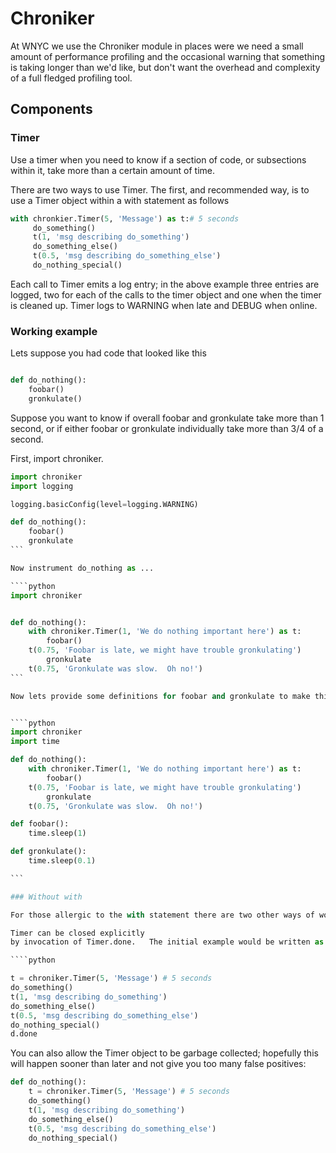 # Chroniker

At WNYC we use the Chroniker module in places were we need a small
amount of performance profiling and the occasional warning that
something is taking longer than we'd like, but don't want the overhead
and complexity of a full fledged profiling tool.  

## Components

### Timer

Use a timer when you need to know if a section of code, or subsections
within it, take more than a certain amount of time.

There are two ways to use Timer.  The first, and recommended way, is to use a Timer object within a with statement as follows

````python
with chronkier.Timer(5, 'Message') as t:# 5 seconds
     do_something()
     t(1, 'msg describing do_something')
     do_something_else()
     t(0.5, 'msg describing do_something_else')
     do_nothing_special() 
````

Each call to Timer emits a log entry; in the above example three entries are logged, two for each of the calls to the timer object and one when the timer is cleaned up.  Timer logs to WARNING when late and DEBUG when online.

### Working example


Lets suppose you had code that looked like this
````python

def do_nothing():
    foobar()
    gronkulate()
````

Suppose you want to know if overall foobar and gronkulate take more
than 1 second, or if either foobar or gronkulate individually take
more than 3/4 of a second.

First, import chroniker.

````python
import chroniker
import logging

logging.basicConfig(level=logging.WARNING)

def do_nothing():
    foobar()
    gronkulate
```

Now instrument do_nothing as ...

````python
import chroniker


def do_nothing():
    with chroniker.Timer(1, 'We do nothing important here') as t:
        foobar()
	t(0.75, 'Foobar is late, we might have trouble gronkulating')
    	gronkulate
	t(0.75, 'Gronkulate was slow.  Oh no!')
```

Now lets provide some definitions for foobar and gronkulate to make this code work


````python
import chroniker
import time

def do_nothing():
    with chroniker.Timer(1, 'We do nothing important here') as t:
        foobar()
	t(0.75, 'Foobar is late, we might have trouble gronkulating')
    	gronkulate
	t(0.75, 'Gronkulate was slow.  Oh no!')

def foobar():
    time.sleep(1)

def gronkulate():
    time.sleep(0.1)

```

### Without with

For those allergic to the with statement there are two other ways of working with chroniker.Timer.

Timer can be closed explicitly
by invocation of Timer.done.   The initial example would be written as:

````python

t = chroniker.Timer(5, 'Message') # 5 seconds
do_something()
t(1, 'msg describing do_something')
do_something_else()
t(0.5, 'msg describing do_something_else')
do_nothing_special() 
d.done
````

You can also allow the Timer object to be garbage collected; hopefully this will happen sooner than later and not give you too many false positives:

````python
def do_nothing():
    t = chroniker.Timer(5, 'Message') # 5 seconds
    do_something()
    t(1, 'msg describing do_something')
    do_something_else()
    t(0.5, 'msg describing do_something_else')
    do_nothing_special() 
````